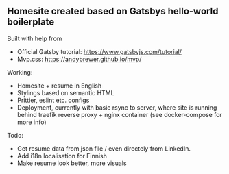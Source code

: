 ## Homesite created based on Gatsbys hello-world boilerplate

Built with help from
- Official Gatsby tutorial: <https://www.gatsbyjs.com/tutorial/>
- Mvp.css: <https://andybrewer.github.io/mvp/>

Working:
- Homesite + resume in English
- Stylings based on semantic HTML
- Prittier, eslint etc. configs
- Deployment, currently with basic rsync to server, where site is running behind traefik reverse proxy + nginx container (see docker-compose for more info)

Todo:
- Get resume data from json file / even directely from LinkedIn. 
- Add i18n localisation for Finnish
- Make resume look better, more visuals 
